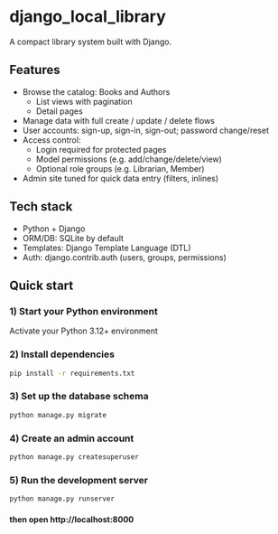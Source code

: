 # django_local_library
A compact library system built with Django.

## Features
- Browse the catalog: Books and Authors
  - List views with pagination
  - Detail pages
- Manage data with full create / update / delete flows
- User accounts: sign-up, sign-in, sign-out; password change/reset
- Access control:
  - Login required for protected pages
  - Model permissions (e.g. add/change/delete/view)
  - Optional role groups (e.g. Librarian, Member)
- Admin site tuned for quick data entry (filters, inlines)

## Tech stack
- Python + Django
- ORM/DB: SQLite by default
- Templates: Django Template Language (DTL)
- Auth: django.contrib.auth (users, groups, permissions)

## Quick start
### 1) Start your Python environment
Activate your Python 3.12+ environment
### 2) Install dependencies
```bash
pip install -r requirements.txt
```
### 3) Set up the database schema
```bash
python manage.py migrate
```
### 4) Create an admin account
```bash
python manage.py createsuperuser
```
### 5) Run the development server
```bash
python manage.py runserver
```
#### then open http://localhost:8000


